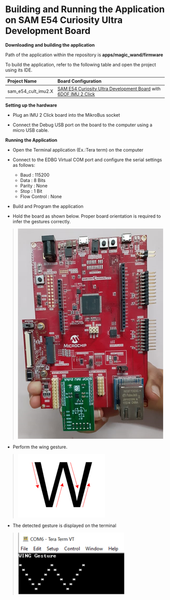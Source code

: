 # Building and Running the Application on SAM E54 Curiosity Ultra Development Board

**Downloading and building the application**

Path of the application within the repository is **apps/magic_wand/firmware**

To build the application, refer to the following table and open the project using its IDE.

| Project Name      | Board Configuration  |
|:------------------|:---------------------|
| sam_e54_cult_imu2.X    | [SAM E54 Curiosity Ultra Development Board](https://www.microchip.com/en-us/development-tool/DM320210) with [6DOF IMU 2 Click](https://www.mikroe.com/6dof-imu-2-click)|


**Setting up the hardware**

- Plug an IMU 2 Click board into the MikroBus socket 

- Connect the Debug USB port on the board to the computer using a micro USB cable.

**Running the Application**
- Open the Terminal application (Ex.:Tera term) on the computer

- Connect to the EDBG Virtual COM port and configure the serial settings as follows:
    - Baud : 115200
    - Data : 8 Bits
    - Parity : None
    - Stop : 1 Bit
    - Flow Control : None

- Build and Program the application 

- Hold the board as shown below. Proper board orientation is required to infer the gestures correctly.

> ![magic_wand_sam_e54_cult_imu2_orientation](GUID-C1E339F1-1705-44F8-A512-EE8C8F2C2472-low.png)

- Perform the wing gesture. 

> ![magic_wand_wing_gesture](GUID-9F1008B3-A05A-468C-BCC4-36E53D77445A-low.png)

- The detected gesture is displayed on the terminal

> ![magic_wand_terminal_output](GUID-63CCD0C1-4FE6-4BBB-9F22-530A5F30420F-low.png)


